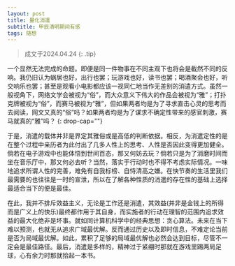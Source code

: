 ```yaml
---
layout: post
title: 量化消遣
subtitle: 甲辰清明期间有感
tags: 随想
---
```


> 成文于2024.04.24
{: .tip}

一个显然无法完成的命题。即便是同一件物事在不同主观下也将会是截然不同的反响。我仍旧认为蜗居也好，出行也罢；玩游戏也好，读书也罢；喝酒聚会也好，听交响乐也罢；甚至是观看小电影都应该一视同仁地当作无差别的消遣方式。虽然一般视角下，网络文学会被视为“俗”，而大众意义下伟大的作品会被视为“雅”；打扑克牌被视为“俗”，而赛马被视为“雅”，但如果两者均是为了寻求直击心灵的思考而去阅读，网文又真的“俗”吗？如果两者均是为了谋求不确定性带来的感官刺激，赛马就真的“雅”吗？
{: drop-cap=""}

于是，消遣的载体并非是界定其雅俗或是高低的判断依据。相反，为消遣定性的是在整个过程中亲历者为此付出了几多人性上的思考、人性是否因此变得更加健全。倘若在电子游戏中也能体悟到世间百态，那又何妨去玩？倘若只是为了消磨时间而坐在音乐厅中，那又何必去听？当然，落实于行动时也不得不考虑实际情况。一味地追求所谓人性的完善，难免有自我标榜、自恃清高之嫌。在快节奏的生活里我们最需要的也往往是一时的宣泄，所以在了解各种性质的消遣的存在性的基础上选择最适合当下的便是最佳。

在此，我并不排斥效益主义，无论是工作还是消遣，其效益(并非是金钱上的所得而是广义上的快乐)最终都作用于其自身，而实施者的行动在理智的范围内追求效益的最大化绝非是坏事。就如同计算机科学中的经典思想：贪心算法。未来在当下难以预测，也就无从追求广域最优解。反而通过历史以及即时信息，不难定论当前是否为局域最优解。如此，累积了足够的局域最优解也必然会达到目标，尽管不一定会是最佳路径。最后，消遣是多样的，精神过于紧绷时那就在游戏里踢两局足球，心有余力时那就拾起一本书。
